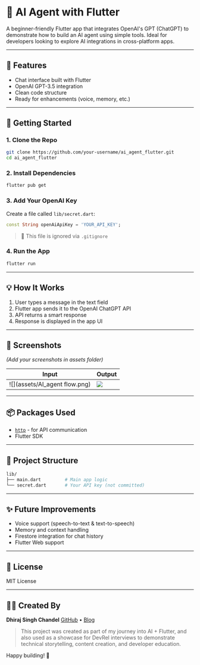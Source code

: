 # 🤖 AI Agent with Flutter

A beginner-friendly Flutter app that integrates OpenAI's GPT (ChatGPT) to demonstrate how to build an AI agent using simple tools. Ideal for developers looking to explore AI integrations in cross-platform apps.

---

## 📱 Features

* Chat interface built with Flutter
* OpenAI GPT-3.5 integration
* Clean code structure
* Ready for enhancements (voice, memory, etc.)

---

## 🚀 Getting Started

### 1. Clone the Repo

```bash
git clone https://github.com/your-username/ai_agent_flutter.git
cd ai_agent_flutter
```

### 2. Install Dependencies

```bash
flutter pub get
```

### 3. Add Your OpenAI Key

Create a file called `lib/secret.dart`:

```dart
const String openAiApiKey = 'YOUR_API_KEY';
```

> 🔐 This file is ignored via `.gitignore`

### 4. Run the App

```bash
flutter run
```

---

## 💡 How It Works

1. User types a message in the text field
2. Flutter app sends it to the OpenAI ChatGPT API
3. API returns a smart response
4. Response is displayed in the app UI

---

## 📸 Screenshots

*(Add your screenshots in assets folder)*

| Input                       | Output                      |
| --------------------------- | --------------------------- |
| ![](assets/AI_agent flow.png) | ![](assets/screenshot2.png) |

---

## 📦 Packages Used

* [`http`](https://pub.dev/packages/http) - for API communication
* Flutter SDK

---

## 🧠 Project Structure

```bash
lib/
├── main.dart         # Main app logic
└── secret.dart       # Your API key (not committed)
```

---

## ✨ Future Improvements

* Voice support (speech-to-text & text-to-speech)
* Memory and context handling
* Firestore integration for chat history
* Flutter Web support

---

## 📄 License

MIT License

---

## 👨‍💻 Created By

**Dhiraj Singh Chandel**
[GitHub](https://github.com/Dhirajsingh-chandel) • [Blog](https://mobiledevinsights.blogspot.com/2025/07/building-ai-agent-with-flutter-simple.html)

> This project was created as part of my journey into AI + Flutter, and also used as a showcase for DevRel interviews to demonstrate technical storytelling, content creation, and developer education.

Happy building! 🚀
